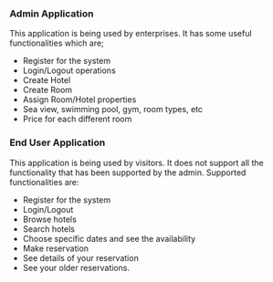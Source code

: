 ### Admin Application

This application is being used by enterprises. It has some useful functionalities which are;

- Register for the system
- Login/Logout operations
- Create Hotel
- Create Room
- Assign Room/Hotel properties
- Sea view, swimming pool, gym, room types, etc
- Price for each different room

### End User Application

This application is being used by visitors. It does not support all the functionality that has been supported by the admin.
Supported functionalities are:

- Register for the system
- Login/Logout
- Browse hotels
- Search hotels
- Choose specific dates and see the availability
- Make reservation
- See details of your reservation
- See your older reservations.
